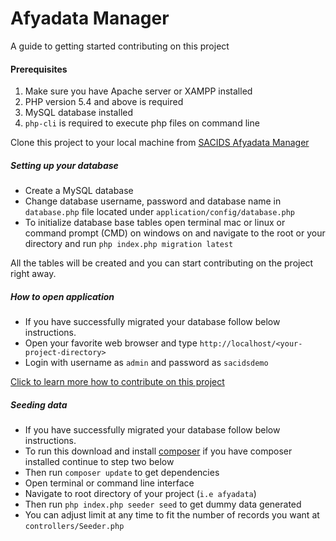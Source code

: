 # Afyadata Manager

A guide to getting started contributing on this project

#### Prerequisites
1. Make sure you have Apache server or XAMPP installed
2. PHP version 5.4 and above is required
3. MySQL database installed
4. `php-cli` is required to execute php files on command line 
 
 
Clone this project to your local machine from [SACIDS Afyadata Manager](https://github.com/sacids/afyadata)

##### Setting up your database
 - Create a MySQL database
 - Change database username, password and database name in `database.php` file located under `application/config/database.php`
 - To initialize database base tables open terminal mac or linux or command prompt (CMD) on windows on and navigate to the root or your directory and run `php index.php migration latest`

All the tables will be created and you can start contributing on the project right away.


##### How to open application 
* If you have successfully migrated your database follow below instructions.
* Open your favorite web browser and type `http://localhost/<your-project-directory>`
* Login with username as `admin` and password as `sacidsdemo`

[Click to learn more how to contribute on this project](https://github.com/sacids/afyadata/blob/master/contributing.md)


##### Seeding data 
* If you have successfully migrated your database follow below instructions.
*  To run this download and install [composer](https://getcomposer.org) if you have composer installed continue to step two below
* Then run `composer update` to get dependencies
* Open terminal or command line interface
* Navigate to root directory of your project (`i.e afyadata`)
* Then run `php index.php seeder seed` to get dummy data generated
* You can adjust limit at any time to fit the number of records you want at `controllers/Seeder.php`
    





